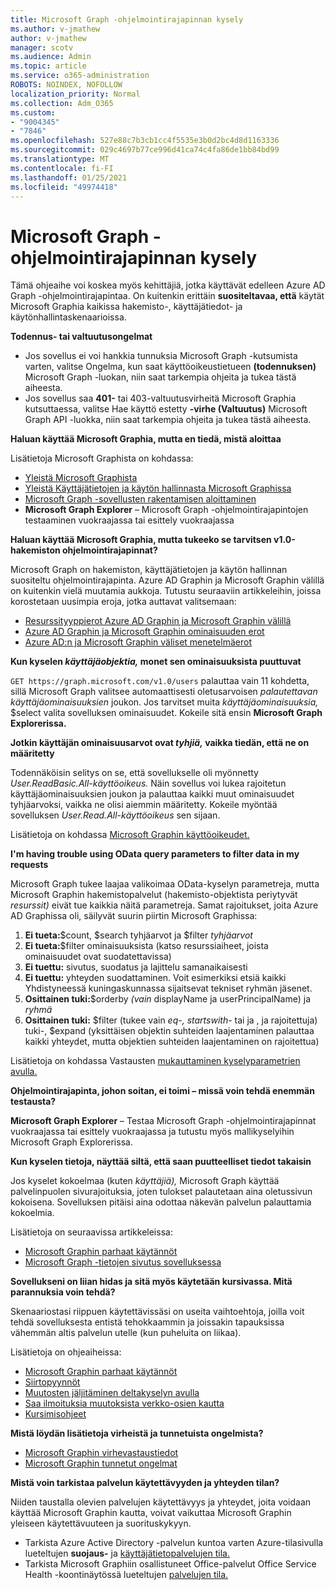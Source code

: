 ```yaml
---
title: Microsoft Graph -ohjelmointirajapinnan kysely
ms.author: v-jmathew
author: v-jmathew
manager: scotv
ms.audience: Admin
ms.topic: article
ms.service: o365-administration
ROBOTS: NOINDEX, NOFOLLOW
localization_priority: Normal
ms.collection: Adm_O365
ms.custom:
- "9004345"
- "7846"
ms.openlocfilehash: 527e88c7b3cb1cc4f5535e3b0d2bc4d8d1163336
ms.sourcegitcommit: 029c4697b77ce996d41ca74c4fa86de1bb84bd99
ms.translationtype: MT
ms.contentlocale: fi-FI
ms.lasthandoff: 01/25/2021
ms.locfileid: "49974418"
---
```

# <a name="querying-the-microsoft-graph-api"></a>Microsoft Graph -ohjelmointirajapinnan kysely

Tämä ohjeaihe voi koskea myös kehittäjiä, jotka käyttävät edelleen Azure AD Graph -ohjelmointirajapintaa. On kuitenkin erittäin **suositeltavaa, että** käytät Microsoft Graphia kaikissa hakemisto-, käyttäjätiedot- ja käytönhallintaskenaarioissa.

**Todennus- tai valtuutusongelmat**

- Jos sovellus  ei voi hankkia tunnuksia Microsoft Graph -kutsumista varten, valitse Ongelma, kun saat käyttöoikeustietueen **(todennuksen)** Microsoft Graph -luokan, niin saat tarkempia ohjeita ja tukea tästä aiheesta.
- Jos sovellus saa **401-** tai 403-valtuutusvirheitä Microsoft Graphia kutsuttaessa, valitse Hae käyttö estetty **-virhe (Valtuutus)** Microsoft Graph API -luokka, niin saat tarkempia ohjeita ja tukea tästä aiheesta.

**Haluan käyttää Microsoft Graphia, mutta en tiedä, mistä aloittaa**

Lisätietoja Microsoft Graphista on kohdassa:

- [Yleistä Microsoft Graphista](https://docs.microsoft.com/graph/overview)
- [Yleistä Käyttäjätietojen ja käytön hallinnasta Microsoft Graphissa](https://docs.microsoft.com/graph/azuread-identity-access-management-concept-overview)
- [Microsoft Graph -sovellusten rakentamisen aloittaminen](https://docs.microsoft.com/graph/)
- **Microsoft Graph Explorer** – Microsoft Graph -ohjelmointirajapintojen testaaminen vuokraajassa tai esittely vuokraajassa

**Haluan käyttää Microsoft Graphia, mutta tukeeko se tarvitsen v1.0-hakemiston ohjelmointirajapinnat?**

Microsoft Graph on hakemiston, käyttäjätietojen ja käytön hallinnan suositeltu ohjelmointirajapinta. Azure AD Graphin ja Microsoft Graphin välillä on kuitenkin vielä muutamia aukkoja. Tutustu seuraaviin artikkeleihin, joissa korostetaan uusimpia eroja, jotka auttavat valitsemaan:

- [Resurssityyppierot Azure AD Graphin ja Microsoft Graphin välillä](https://docs.microsoft.com/graph/migrate-azure-ad-graph-resource-differences)
- [Azure AD Graphin ja Microsoft Graphin ominaisuuden erot](https://docs.microsoft.com/graph/migrate-azure-ad-graph-property-differences)
- [Azure AD:n ja Microsoft Graphin väliset menetelmäerot](https://docs.microsoft.com/graph/migrate-azure-ad-graph-method-differences)

**Kun kyselen *käyttäjäobjektia,* monet sen ominaisuuksista puuttuvat**

`GET https://graph.microsoft.com/v1.0/users` palauttaa vain 11 kohdetta, sillä Microsoft Graph valitsee automaattisesti oletusarvoisen *palautettavan käyttäjäominaisuuksien* joukon. Jos tarvitset muita *käyttäjäominaisuuksia,* $select valita sovelluksen ominaisuudet. Kokeile sitä ensin **Microsoft Graph Explorerissa.**

**Jotkin käyttäjän ominaisuusarvot ovat *tyhjiä,* vaikka tiedän, että ne on määritetty**

Todennäköisin selitys on se, että sovellukselle oli myönnetty *User.ReadBasic.All-käyttöoikeus.* Näin sovellus voi lukea rajoitetun käyttäjäominaisuuksien joukon ja palauttaa kaikki muut ominaisuudet tyhjäarvoksi, vaikka ne olisi aiemmin määritetty. Kokeile myöntää sovelluksen *User.Read.All-käyttöoikeus* sen sijaan.

Lisätietoja on kohdassa [Microsoft Graphin käyttöoikeudet.](https://docs.microsoft.com/graph/permissions-reference#user-permissions)

**I'm having trouble using OData query parameters to filter data in my requests**

Microsoft Graph tukee laajaa valikoimaa OData-kyselyn parametreja, mutta Microsoft Graphin hakemistopalvelut (hakemisto-objektista periytyvät *resurssit)* eivät tue kaikkia näitä parametreja. Samat rajoitukset, joita Azure AD Graphissa oli, säilyvät suurin piirtin Microsoft Graphissa:

1. **Ei tueta:**$count, $search tyhjäarvot ja $filter  *tyhjäarvot*
2. **Ei tueta:**$filter ominaisuuksista (katso resurssiaiheet, joista ominaisuudet ovat suodatettavissa)
3. **Ei tuettu:** sivutus, suodatus ja lajittelu samanaikaisesti
4. **Ei tuettu:** yhteyden suodattaminen. Voit esimerkiksi etsiä kaikki Yhdistyneessä kuningaskunnassa sijaitsevat tekniset ryhmän jäsenet.
5. **Osittainen tuki:**$orderby *(vain* displayName ja userPrincipalName) ja *ryhmä*
6. **Osittainen tuki:** $filter (tukee vain *eq-,* *startswith-* tai ja , ja rajoitettuja) tuki-, $expand (yksittäisen objektin suhteiden laajentaminen palauttaa kaikki yhteydet, mutta objektien suhteiden laajentaminen on rajoitettua)  

Lisätietoja on kohdassa Vastausten [mukauttaminen kyselyparametrien avulla.](https://docs.microsoft.com/graph/query-parameters)

**Ohjelmointirajapinta, johon soitan, ei toimi – missä voin tehdä enemmän testausta?**

**Microsoft Graph Explorer** – Testaa Microsoft Graph -ohjelmointirajapinnat vuokraajassa  tai esittely vuokraajassa ja tutustu myös mallikyselyihin Microsoft Graph Explorerissa.

**Kun kyselen tietoja, näyttää siltä, että saan puutteelliset tiedot takaisin**

Jos kyselet kokoelmaa (kuten *käyttäjiä),* Microsoft Graph käyttää palvelinpuolen sivurajoituksia, joten tulokset palautetaan aina oletussivun kokoisena. Sovelluksen pitäisi aina odottaa näkevän palvelun palauttamia kokoelmia.

Lisätietoja on seuraavissa artikkeleissa:

- [Microsoft Graphin parhaat käytännöt](https://docs.microsoft.com/graph/best-practices-concept)
- [Microsoft Graph -tietojen sivutus sovelluksessa](https://docs.microsoft.com/graph/paging)

**Sovellukseni on liian hidas ja sitä myös käytetään kursivassa. Mitä parannuksia voin tehdä?**

Skenaariostasi riippuen käytettävissäsi on useita vaihtoehtoja, joilla voit tehdä sovelluksesta entistä tehokkaammin ja joissakin tapauksissa vähemmän altis palvelun utelle (kun puheluita on liikaa).

Lisätietoja on ohjeaiheissa:

- [Microsoft Graphin parhaat käytännöt](https://docs.microsoft.com/graph/best-practices-concept)
- [Siirtopyynnöt](https://docs.microsoft.com/graph/json-batching)
- [Muutosten jäljitäminen deltakyselyn avulla](https://docs.microsoft.com/graph/delta-query-overview)
- [Saa ilmoituksia muutoksista verkko-osien kautta](https://docs.microsoft.com/graph/webhooks)
- [Kursimisohjeet](https://docs.microsoft.com/graph/throttling)

**Mistä löydän lisätietoja virheistä ja tunnetuista ongelmista?**

- [Microsoft Graphin virhevastaustiedot](https://docs.microsoft.com/graph/errors)
- [Microsoft Graphin tunnetut ongelmat](https://docs.microsoft.com/graph/known-issues)

**Mistä voin tarkistaa palvelun käytettävyyden ja yhteyden tilan?**

Niiden taustalla olevien palvelujen käytettävyys ja yhteydet, joita voidaan käyttää Microsoft Graphin kautta, voivat vaikuttaa Microsoft Graphin yleiseen käytettävuuteen ja suorituskykyyn.

- Tarkista Azure Active Directory -palvelun kuntoa varten Azure-tilasivulla lueteltujen **suojaus-** ja [käyttäjätietopalvelujen tila.](https://azure.microsoft.com/status/)
- Tarkista Microsoft Graphiin osallistuneet Office-palvelut Office Service Health -koontinäytössä lueteltujen [palvelujen tila.](https://portal.office.com/adminportal/home#/servicehealth)

